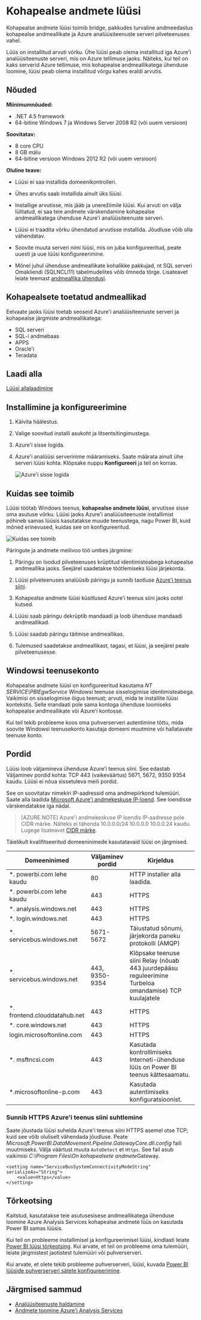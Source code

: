 <properties
   pageTitle="Kohapealse andmete lüüsi | Microsoft Azure'i"
   description="Mõne asutusesisese lüüsi on vajalik, kui analüüsiteenuste serveri Azure on kohapealse andmeallikatega ühenduse loomine."
   services="analysis-services"
   documentationCenter=""
   authors="minewiskan"
   manager="erikre"
   editor=""
   tags=""/>
<tags
   ms.service="analysis-services"
   ms.devlang="NA"
   ms.topic="article"
   ms.tgt_pltfrm="NA"
   ms.workload="na"
   ms.date="10/24/2016"
   ms.author="owend"/>

# <a name="on-premises-data-gateway"></a>Kohapealse andmete lüüsi

Kohapealse andmete lüüsi toimib bridge, pakkudes turvaline andmeedastus kohapealse andmeallikate ja Azure analüüsiteenuste serveri pilveteenuses vahel.

Lüüs on installitud arvuti võrku. Ühe lüüsi peab olema installitud iga Azure'i analüüsiteenuste serveri, mis on Azure tellimuse jaoks. Näiteks, kui teil on kaks serverid Azure tellimuse, mis kohapealse andmeallikatega ühenduse loomine, lüüsi peab olema installitud võrgu kahes eraldi arvutis.

## <a name="requirements"></a>Nõuded

**Miinimumnõuded:**

- .NET 4.5 framework
- 64-bitine Windows 7 ja Windows Server 2008 R2 (või uuem versioon)

**Soovitatav:**

- 8 core CPU
- 8 GB mälu
- 64-bitine versioon Windows 2012 R2 (või uuem versioon)

**Oluline teave:**

- Lüüsi ei saa installida domeenikontrolleri.

- Ühes arvutis saab installida ainult üks lüüsi.

- Installige arvutisse, mis jääb ja unerežiimile lüüsi. Kui arvuti on välja lülitatud, ei saa teie andmete värskendamine kohapealse andmeallikatega ühenduse Azure'i analüüsiteenuste serveri.

- Lüüsi ei traadita võrku ühendatud arvutisse installida. Jõudluse võib olla vähendatav.

- Soovite muuta serveri nimi lüüsi, mis on juba konfigureeritud, peate uuesti ja uue lüüsi konfigureerimine.

- Mõnel juhul ühenduse andmeallikate kohalikke pakkujad, nt SQL serveri Omakliendi (SQLNCLI11) tabelmudelites võib ilmneda tõrge. Lisateavet leiate teemast [andmeallika ühendusi](analysis-services-datasource.md).

## <a name="supported-on-premises-data-sources"></a>Kohapealsete toetatud andmeallikad
Eelvaate jaoks lüüsi toetab seoseid Azure'i analüüsiteenuste serveri ja kohapealse järgmiste andmeallikatega:

- SQL serveri
- SQL-i andmebaas
- APPS
- Oracle'i
- Teradata


## <a name="download"></a>Laadi alla
 [Lüüsi allalaadimine](https://aka.ms/azureasgateway)


## <a name="install-and-configure"></a>Installimine ja konfigureerimine

1. Käivita häälestus.

2. Valige soovitud installi asukoht ja litsentsitingimustega.

3. Azure'i sisse logida.

4. Azure'i analüüsi serverinime määramiseks. Saate määrata ainult ühe serveri lüüsi kohta. Klõpsake nuppu **Konfigureeri** ja teil on korras.

    ![Azure'i sisse logida](./media\analysis-services-gateway\aas-gateway-configure-server.png)


## <a name="how-it-works"></a>Kuidas see toimib
Lüüsi töötab Windows teenus, **kohapealse andmete lüüsi**, arvutisse sisse oma asutuse võrku. Lüüsi jaoks Azure'i analüüsiteenuste installimist põhineb samas lüüsis kasutatakse muude teenustega, nagu Power BI, kuid mõned erinevused, kuidas see on konfigureeritud.

![Kuidas see toimib](./media/analysis-services-gateway/aas-gateway-how-it-works.png)

Päringute ja andmete meilivoo töö umbes järgmine:

1.  Päringu on loodud pilveteenuses krüptitud identimisteabega kohapealse andmeallika jaoks. Seejärel saadetakse töötlemiseks lüüsi järjekorda.

2.  Lüüsi pilveteenuses analüüsib päringu ja sunnib taotluse [Azure'i teenus siini](https://azure.microsoft.com/documentation/services/service-bus/).

3.  Kohapealse andmete lüüsi küsitlused Azure'i teenus siini jaoks ootel kutsed.

4.  Lüüsi saab päringu dekrüptib mandaadi ja loob ühenduse mandaadi andmeallikad.

5.  Lüüsi saadab päringu täitmise andmeallikas.

6.  Tulemused saadetakse andmeallikast, tagasi, et lüüsi, ja seejärel peale pilveteenusesse.

## <a name="windows-service-account"></a>Windowsi teenusekonto

Kohapealse andmete lüüsi on konfigureeritud kasutama *NT SERVICE\PBIEgwService* Windowsi teenuse sisselogimise identimisteabega. Vaikimisi on sisselogimise õigus teenust; arvuti, mida te installite lüüsi kontekstis. Selle mandaati pole sama kontoga ühenduse loomiseks kohapealse andmeallikate või Azure'i kontosse.  

Kui teil tekib probleeme koos oma puhverserveri autentimine tõttu, mida soovite Windowsi teenusekonto kasutaja domeeni muutmine või hallatavate teenuse konto.

## <a name="ports"></a>Pordid

Lüüsi loob väljamineva ühenduse Azure'i teenus siini. See edastab Väljaminev pordid kohta: TCP 443 (vaikeväärtus) 5671, 5672, 9350 9354 kaudu.  Lüüsi ei nõua sissetuleva meili pordid.

See on soovitatav nimekiri IP-aadressid oma andmepiirkond tulemüüri. Saate alla laadida [Microsoft Azure'i andmekeskuse IP-loend](https://www.microsoft.com/download/details.aspx?id=41653). See loendisse värskendatakse iga nädal.

> [AZURE.NOTE]  Azure'i andmekeskuse IP loendis IP-aadresse pole CIDR märke. Näiteks ei tähenda 10.0.0.0/24 10.0.0.0 10.0.0.24 kaudu. Lugege lisateavet [CIDR märke](http://whatismyipaddress.com/cidr).

Täielikult kvalifitseeritud domeeninimede kasutatavaid lüüsi on järgmised.

|Domeeninimed|Väljaminev pordid|Kirjeldus|
|---|---|---|
|*. powerbi.com lehe kaudu|80|HTTP installer alla laadida.|
|*. powerbi.com lehe kaudu|443|HTTPS|
|*. analysis.windows.net|443|HTTPS|
|*. login.windows.net|443|HTTPS|
|*. servicebus.windows.net|5671-5672|Täiustatud sõnumi, järjekorda paneku protokolli (AMQP)|
|*. servicebus.windows.net|443, 9350-9354|Klõpsake teenuse siini Relay (nõuab 443 juurdepääsu reguleerimine Turbeloa omandamise) TCP kuulajatele|
|*. frontend.clouddatahub.net|443|HTTPS|
|*. core.windows.net|443|HTTPS|
|login.microsoftonline.com|443|HTTPS|
|*. msftncsi.com|443|Kasutada kontrollimiseks Interneti-ühenduse lüüs on Power BI teenus kättesaamatu.|
|*.microsoftonline-p.com|443|Kasutada autentimiseks konfiguratsioonist.|


### <a name="forcing-https-communication-with-azure-service-bus"></a>Sunnib HTTPS Azure'i teenus siini suhtlemine

Saate jõustada lüüsi suhelda Azure'i teenus siini HTTPS asemel otse TCP; kuid see võib oluliselt vähendada jõudluse. Peate *Microsoft.PowerBI.DataMovement.Pipeline.GatewayCore.dll.config* faili muutmiseks. Välja väärtust muuta `AutoDetect` et `Https`. See fail asub vaikimisi *C:\Program Files\On kohapealsete andmete*Gateway.

```
<setting name="ServiceBusSystemConnectivityModeString" serializeAs="String">
    <value>Https</value>
</setting>
```


## <a name="troubleshooting"></a>Tõrkeotsing
Kaitstud, kasutatakse teie asutusesisese andmeallikatega ühenduse loomine Azure Analysis Services kohapealse andmete lüüs on kasutada Power BI samas lüüsis.

Kui teil on probleeme installimisel ja konfigureerimisel lüüsi, kindlasti leiate [Power BI lüüsi tõrkeotsing](https://powerbi.microsoft.com/documentation/powerbi-gateway-onprem-tshoot/). Kui arvate, et teil on probleeme oma tulemüüri, leiate järgmistest jaotistest tulemüüri või puhverserveri.

Kui arvate, et olete tekib probleeme puhverserveri, lüüsi, kuvada [Power BI lüüside puhverserveri sätete konfigureerimine](https://powerbi.microsoft.com/documentation/powerbi-gateway-proxy.md).

## <a name="next-steps"></a>Järgmised sammud
- [Analüüsiteenuste haldamine](analysis-services-manage.md)
- [Andmete toomine Azure'i Analysis Services](analysis-services-connect.md)

